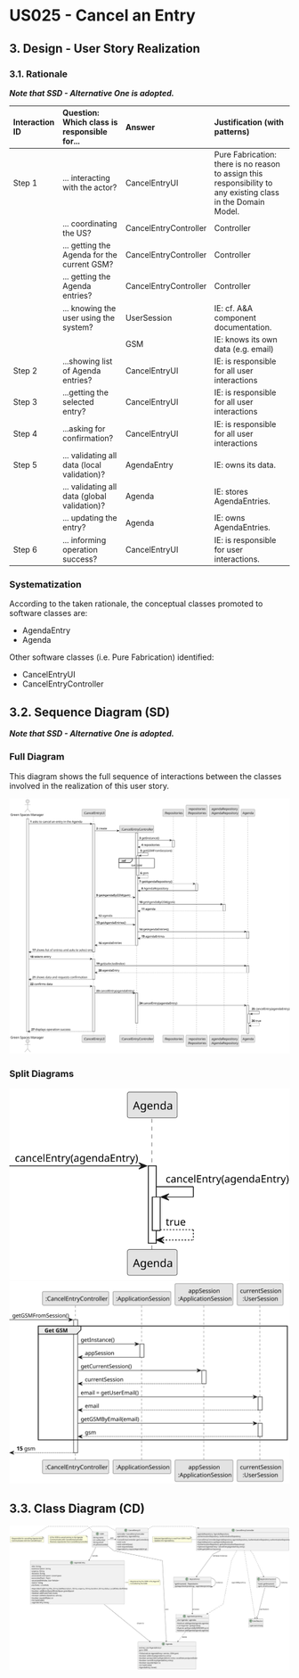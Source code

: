 # US025 - Cancel an Entry

## 3. Design - User Story Realization 

### 3.1. Rationale

_**Note that SSD - Alternative One is adopted.**_

| Interaction ID | Question: Which class is responsible for...   | Answer               | Justification (with patterns)                                                                                 |
|:---------------|:----------------------------------------------|:---------------------|:--------------------------------------------------------------------------------------------------------------|
| Step 1  		     | 	... interacting with the actor?              | CancelEntryUI         | Pure Fabrication: there is no reason to assign this responsibility to any existing class in the Domain Model. |
| 			  		        | 	... coordinating the US?                     | CancelEntryController | Controller                                                                                                    |
| 			  		        | 	... getting the Agenda for the current GSM?  | CancelEntryController | Controller                                                                                                    |
| 			  		        | 	... getting the Agenda entries?              | CancelEntryController | Controller                                                                                                    |
| 			  		        | ... knowing the user using the system?        | UserSession          | IE: cf. A&A component documentation.                                                                          |
| 			  		        | 							                                       | GSM                  | IE: knows its own data (e.g. email)                                                                           |
| Step 2  		     | 	...showing list of Agenda entries?						     | CancelEntryUI         | IE: is responsible for all user interactions                                                                  |
| Step 3  		     | 	...getting the selected entry?               | CancelEntryUI         | IE: is responsible for all user interactions                                                                  |
| Step 4  		     | 	...asking for confirmation?						            | CancelEntryUI         | IE: is responsible for all user interactions                                                                  |   
| Step 5 		      | 	... validating all data (local validation)?  | AgendaEntry          | IE: owns its data.                                                                                            |
| 			  		        | 	... validating all data (global validation)? | Agenda               | IE: stores AgendaEntries.                                                                                     |
| 			  		        | 	... updating the entry?                      | Agenda               | IE: owns AgendaEntries.                                                                                       | 
| Step 6 		      | 	... informing operation success?             | CancelEntryUI         | IE: is responsible for user interactions.                                                                     |

### Systematization ##

According to the taken rationale, the conceptual classes promoted to software classes are:

* AgendaEntry
* Agenda

Other software classes (i.e. Pure Fabrication) identified: 

* CancelEntryUI  
* CancelEntryController


## 3.2. Sequence Diagram (SD)

_**Note that SSD - Alternative One is adopted.**_

### Full Diagram

This diagram shows the full sequence of interactions between the classes involved in the realization of this user story.

![Sequence Diagram - Full](svg/us025-sequence-diagram-full.svg)

### Split Diagrams

![Sequence Diagram - Cancel Entry](svg/us025-sequence-diagram-partial-cancel-entry.svg)
![Sequence Diagram - Get GSM](svg/us025-sequence-diagram-partial-get-gsm.svg)

## 3.3. Class Diagram (CD)

![Class Diagram](svg/us025-class-diagram.svg)